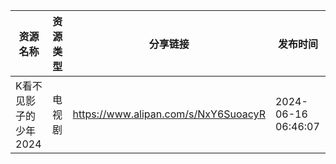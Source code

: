 | 资源名称          | 资源类型 | 分享链接                                 | 发布时间                |
| ------------- | ---- | ------------------------------------ | ------------------- |
| K看不见影子的少年2024 | 电视剧  | https://www.alipan.com/s/NxY6SuoacyR | 2024-06-16 06:46:07 |
